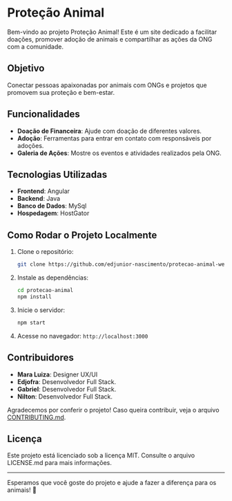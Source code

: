 # Proteção Animal

Bem-vindo ao projeto Proteção Animal! Este é um site dedicado a facilitar doações, promover adoção de animais e compartilhar as ações da ONG com a comunidade.

## Objetivo

Conectar pessoas apaixonadas por animais com ONGs e projetos que promovem sua proteção e bem-estar.

## Funcionalidades

- **Doação de Financeira**: Ajude com doação de diferentes valores.
- **Adoção**: Ferramentas para entrar em contato com responsáveis por adoções.
- **Galeria de Ações**: Mostre os eventos e atividades realizados pela ONG.

## Tecnologias Utilizadas

- **Frontend**: Angular
- **Backend**: Java
- **Banco de Dados**: MySql
- **Hospedagem**: HostGator

## Como Rodar o Projeto Localmente
1. Clone o repositório:
   ```bash
   git clone https://github.com/edjunior-nascimento/protecao-animal-web.git
   ```
2. Instale as dependências:
   ```bash
   cd protecao-animal
   npm install
   ```
3. Inicie o servidor:
   ```bash
   npm start
   ```
4. Acesse no navegador: `http://localhost:3000`

<!-- ## Estrutura do Projeto

```plaintext
/src
   /components      # Componentes reutilizáveis
   /pages           # Páginas principais
   /services        # Serviços para chamadas de API
   /assets          # Imagens e arquivos estáticos
README.md          # Documentação do projeto
CONTRIBUTING.md    # Guia para contribuidores
``` -->

## Contribuidores

- **Mara Luiza**: Designer UX/UI
- **Edjofra**: Desenvolvedor Full Stack.
- **Gabriel**: Desenvolvedor Full Stack.
- **Nilton**: Desenvolvedor Full Stack.

Agradecemos por conferir o projeto! Caso queira contribuir, veja o arquivo [CONTRIBUTING.md](CONTRIBUTING.md).

## Licença

Este projeto está licenciado sob a licença MIT. Consulte o arquivo LICENSE.md para mais informações.

---

Esperamos que você goste do projeto e ajude a fazer a diferença para os animais! 🐾